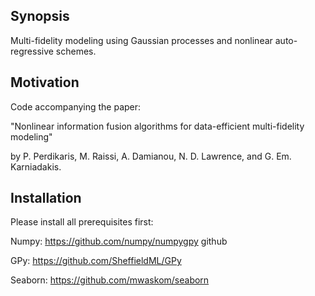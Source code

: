 ## Synopsis

Multi-fidelity modeling using Gaussian processes and nonlinear auto-regressive schemes.

## Motivation

Code accompanying the paper:

"Nonlinear information fusion algorithms for data-efficient multi-fidelity modeling"

by P. Perdikaris, M. Raissi, A. Damianou, N. D. Lawrence, and G. Em. Karniadakis.

## Installation

Please install all prerequisites first:

Numpy: https://github.com/numpy/numpygpy github

GPy: https://github.com/SheffieldML/GPy

Seaborn: https://github.com/mwaskom/seaborn

